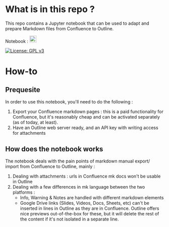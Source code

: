 # What is in this repo ?

This repo contains a Jupyter notebook that can be used to adapt and prepare Markdown files from Confluence to Outline.

Notebook : <a href="https://colab.research.google.com/github/preste-ai/Confluence2Outline/blob/main/Confluence2Outline_pub.ipynb"><img src="https://colab.research.google.com/assets/colab-badge.svg" height=22.5></a>

[![License: GPL v3](https://img.shields.io/badge/License-GPLv3-blue.svg)](https://www.gnu.org/licenses/gpl-3.0)

# How-to
## Prequesite

In order to use this notebook, you'll need to do the following :

1. Export your Confluence markdown pages : this is a paid functionality for Confluence, but it's reasonably cheap and can be activated separately (as of today, at least).
2. Have an Outline web server ready, and an API key with writing access for attachments

## How does the notebook works

The notebook deals with the pain points of markdown manual export/ import from Confluence to Outline, mainly :
1. Dealing with attachments : urls in Confluence mk docs won't be usable in Outline
2. Dealing with a few differences in mk language between the two platforms : 
    - Info, Warning & Notes are handled with different markdown elements
    - Google Drive links (Slides, Videos, Docs, Sheets, etc) can't be inserted in lines in Outline as they are in Confluence. 
Outline offers nice previews out-of-the-box for these, but it will delete the rest of the content if it's not isolated in a separate line.


